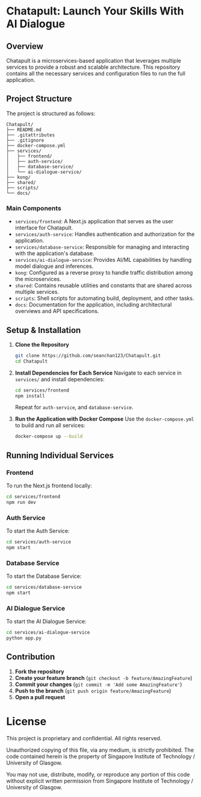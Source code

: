 # Chatapult: Launch Your Skills With AI Dialogue

## Overview

Chatapult is a microservices-based application that leverages multiple services to provide a robust and scalable architecture. This repository contains all the necessary services and configuration files to run the full application.

## Project Structure

The project is structured as follows:

```
Chatapult/
├── README.md
├── .gitattributes
├── .gitignore
├── docker-compose.yml
├── services/
│   ├── frontend/
│   ├── auth-service/
│   ├── database-service/
│   └── ai-dialogue-service/
├── kong/
├── shared/
├── scripts/
└── docs/
```

### Main Components

- `services/frontend`: A Next.js application that serves as the user interface for Chatapult.
- `services/auth-service`: Handles authentication and authorization for the application.
- `services/database-service`: Responsible for managing and interacting with the application's database.
- `services/ai-dialogue-service`: Provides AI/ML capabilities by handling model dialogue and inferences.
- `kong`: Configured as a reverse proxy to handle traffic distribution among the microservices.
- `shared`: Contains reusable utilities and constants that are shared across multiple services.
- `scripts`: Shell scripts for automating build, deployment, and other tasks.
- `docs`: Documentation for the application, including architectural overviews and API specifications.

## Setup & Installation

1. **Clone the Repository**
   ```bash
   git clone https://github.com/seanchan123/Chatapult.git
   cd Chatapult
   ```

2. **Install Dependencies for Each Service**
   Navigate to each service in `services/` and install dependencies:
   ```bash
   cd services/frontend
   npm install
   ```

   Repeat for `auth-service`, and `database-service`.

3. **Run the Application with Docker Compose**
   Use the `docker-compose.yml` to build and run all services:
   ```bash
   docker-compose up --build
   ```

## Running Individual Services

### Frontend
To run the Next.js frontend locally:
```bash
cd services/frontend
npm run dev
```

### Auth Service
To start the Auth Service:
```bash
cd services/auth-service
npm start
```

### Database Service
To start the Database Service:
```bash
cd services/database-service
npm start
```

### AI Dialogue Service
To start the AI Dialogue Service:
```bash
cd services/ai-dialogue-service
python app.py
```

## Contribution

1. **Fork the repository**
2. **Create your feature branch** (`git checkout -b feature/AmazingFeature`)
3. **Commit your changes** (`git commit -m 'Add some AmazingFeature'`)
4. **Push to the branch** (`git push origin feature/AmazingFeature`)
5. **Open a pull request**

# License

This project is proprietary and confidential. All rights reserved.

Unauthorized copying of this file, via any medium, is strictly prohibited.
The code contained herein is the property of Singapore Institute of Technology / University of Glasgow.

You may not use, distribute, modify, or reproduce any portion of this code
without explicit written permission from Singapore Institute of Technology / University of Glasgow.
